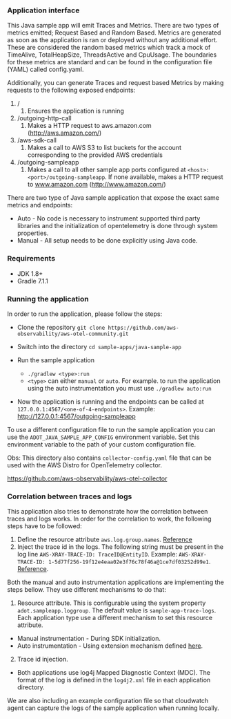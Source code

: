 ### Application interface

This Java sample app will emit Traces and Metrics. There are two types of metrics emitted;
Request Based and Random Based.
Metrics are generated as soon as the application is ran or deployed without any additional effort. These are considered the random based metrics which track a mock of TimeAlive, TotalHeapSize, ThreadsActive and CpuUsage. The boundaries for these metrics are standard and can be found in the configuration file (YAML) called config.yaml.

Additionally, you can generate Traces and request based Metrics by making requests to the following exposed endpoints:

1. /
    1. Ensures the application is running
2. /outgoing-http-call
    1. Makes a HTTP request to aws.amazon.com (http://aws.amazon.com/)
3. /aws-sdk-call
    1. Makes a call to AWS S3 to list buckets for the account corresponding to the provided AWS credentials
4. /outgoing-sampleapp
    1. Makes a call to all other sample app ports configured at `<host>:<port>/outgoing-sampleapp`. If none available, makes a HTTP request to www.amazon.com (http://www.amazon.com/)

There are two type of Java sample application that expose the exact same metrics and endpoints:

* Auto - No code is necessary to instrument supported third party libraries and the initialization of opentelemetry is done through system properties.
* Manual - All setup needs to be done explicitly using Java code.


### Requirements

* JDK 1.8+
* Gradle 7.1.1

### Running the application

In order to run the application, please follow the steps:

- Clone the repository
  `git clone https://github.com/aws-observability/aws-otel-community.git`
- Switch into the directory
  `cd sample-apps/java-sample-app`
- Run the sample application
  * `./gradlew <type>:run`
  * `<type>` can either `manual` or `auto`. For example. to run the application using the auto instrumentation you must use `./gradlew auto:run`

- Now the application is running and the endpoints can be called at `127.0.0.1:4567/<one-of-4-endpoints>`. Example: http://127.0.0.1:4567/outgoing-sampleapp

To use a different configuration file to run the sample application you can use the `ADOT_JAVA_SAMPLE_APP_CONFIG` environment variable. Set this environment variable to the path of your custom configuration file.

Obs: This directory also contains `collector-config.yaml` file that can be used with the AWS Distro for OpenTelemetry collector.

https://github.com/aws-observability/aws-otel-collector


### Correlation between traces and logs

This application also tries to demonstrate how the correlation between traces and logs works. In order for the correlation to work, the following steps have to be followed:

1. Define the resource attribute `aws.log.group.names`. [Reference](https://opentelemetry.io/docs/reference/specification/resource/semantic_conventions/cloud_provider/aws/logs/)
2. Inject the trace id in the logs. The following string must be present in the log line `AWS-XRAY-TRACE-ID: TraceID@EntityID`. Example: `AWS-XRAY-TRACE-ID: 1-5d77f256-19f12e4eaa02e3f76c78f46a@1ce7df03252d99e1`. [Reference](https://docs.aws.amazon.com/xray/latest/devguide/xray-sdk-java-configuration.html#xray-sdk-java-configuration-logging).

Both the manual and auto instrumentation applications are implementing the steps bellow. They use different mechanisms to do that:

1. Resource attribute. This is configurable using the system property `adot.sampleapp.loggroup`. The default value is `sample-app-trace-logs`. Each application type use a different mechanism to set this resource attribute.
  * Manual instrumentation - During SDK initialization.
  * Auto instrumentation - Using extension mechanism defined [here](https://github.com/open-telemetry/opentelemetry-java-instrumentation/tree/main/examples/extension).
2. Trace id injection.
  * Both applications use log4j Mapped Diagnostic Context (MDC). The format of the log is defined in the `log4j2.xml` file in each application directory.

We are also including an example configuration file so that cloudwatch agent can capture the logs of the sample application when running locally.
